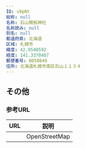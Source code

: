 ```yaml
---
ID: v9pNt
総称: null
名称: 石山開拓神社
名称読み: null
別名: null
都道府県: 北海道
区域: 札幌市
緯度: 42.9540592
経度: 141.3370487
郵便番号: 0050849
住所: 北海道札幌市南区石山１１３４
---
```


## その他

### 参考URL

| URL | 説明          |
| --- | ------------- |
|     | OpenStreetMap |
